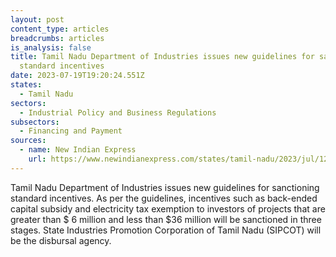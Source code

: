 ```yaml
---
layout: post
content_type: articles
breadcrumbs: articles
is_analysis: false
title: Tamil Nadu Department of Industries issues new guidelines for sanctioning
  standard incentives
date: 2023-07-19T19:20:24.551Z
states:
  - Tamil Nadu
sectors:
  - Industrial Policy and Business Regulations
subsectors:
  - Financing and Payment
sources:
  - name: New Indian Express
    url: https://www.newindianexpress.com/states/tamil-nadu/2023/jul/12/tn-govt-announces-three-stage-process-for-approval-of-incentives-to-investors--2593932.html
---
```

Tamil Nadu Department of Industries issues new guidelines for sanctioning standard incentives. As per the guidelines, incentives such as back-ended capital subsidy and electricity tax exemption to investors of projects that are greater than $ 6 million and less than $36 million will be sanctioned in three stages. State Industries Promotion Corporation of Tamil Nadu (SIPCOT) will be the disbursal agency.